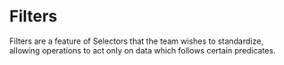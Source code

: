 # Filters
Filters are a feature of Selectors that the team wishes to standardize, allowing operations to act only on data which follows certain predicates.
